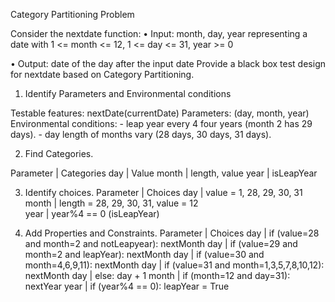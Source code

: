 Category Partitioning
Problem

Consider the nextdate function:
• Input: month, day, year representing a date with 1 <= month <= 12, 1 <= day <= 31,
year >= 0

• Output: date of the day after the input date
Provide a black box test design for nextdate based on Category Partitioning.

1. Identify Parameters and Environmental conditions

Testable features: nextDate(currentDate)
Parameters: (day, month, year) 
Environmental conditions: 
    - leap year every 4 four years (month 2 has 29 days).
    - day length of months vary (28 days, 30 days, 31 days).

2. Find Categories.

Parameter   |   Categories
day         |   Value
month       |   length, value
year        |   isLeapYear

3. Identify choices.
Parameter   |   Choices
day         |   value = 1, 28, 29, 30, 31
month       |   length = 28, 29, 30, 31, value = 12  
year        |   year%4 == 0 (isLeapYear)

4. Add Properties and Constraints.
Parameter   |   Choices
day         |   if (value=28 and month=2 and notLeapyear): nextMonth
day         |   if (value=29 and month=2 and leapYear): nextMonth
day         |   if (value=30 and month=4,6,9,11): nextMonth
day         |   if (value=31 and month=1,3,5,7,8,10,12): nextMonth
day         |   else: day + 1
month       |   if (month=12 and day=31): nextYear
year        |   if (year%4 == 0): leapYear = True